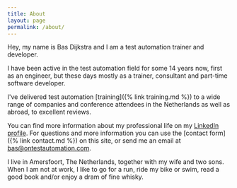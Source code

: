 ```yaml
---
title: About
layout: page
permalink: /about/
---
```

Hey, my name is Bas Dijkstra and I am a test automation trainer and developer.

I have been active in the test automation field for some 14 years now, first as an engineer, but these days mostly as a trainer, consultant and part-time software developer.

I've delivered test automation [training]({% link training.md %}) to a wide range of companies and conference attendees in the Netherlands as well as abroad, to excellent reviews.

You can find more information about my professional life on my <a href="https://nl.linkedin.com/in/basdijkstra" target="_blank" rel="noopener noreferrer">LinkedIn profile</a>. For questions and more information you can use the [contact form]({% link contact.md %}) on this site, or send me an email at bas@ontestautomation.com.

I live in Amersfoort, The Netherlands, together with my wife and two sons. When I am not at work, I like to go for a run, ride my bike or swim, read a good book and/or enjoy a dram of fine whisky.